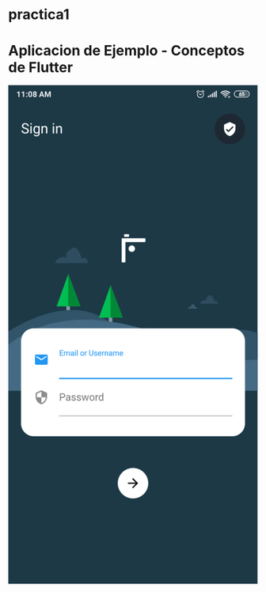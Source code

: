 # practica1

# Aplicacion de Ejemplo - Conceptos de Flutter

![login](screenshots/Screenshot_2019-10-19-11-08-45-268.png)